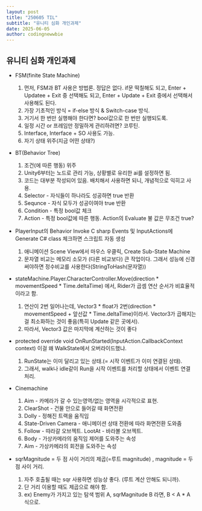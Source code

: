 ```yaml
---
layout: post
title: "250605 TIL"
subtitle: "유니티 심화 개인과제"
date: 2025-06-05
author: codingnewwbie
---
```


## 유니티 심화 개인과제
- FSM(finite State Machine)
  1. 먼저, FSM과 BT 사용은 방법론. 정답은 없다. if문 떡칠해도 되고, Enter + Updatee + Exit 중 선택해도 되고, Enter + Update + Exit 중에서 선택해서 사용해도 된다.
  2. 가장 기초적인 방식 = if-else 방식 & Switch-case 방식.
  3. 거기서 한 번만 실행해야 한다면? bool값으로 한 번만 실행되도록.
  4. 일정 시간 or 프레임만 정밀하게 관리하려면? 코루틴. 
  5. Interface, Interface + SO 사용도 가능.
  6. 자기 상태 위주(지금 어떤 상태?)


- BT(Behavior Tree)
  1. 조건(에 따른 행동) 위주
  2. Unity6부터는 노드로 관리 가능, 상황별로 유리한 ai를 설정하면 됨.
  3. 코드는 대부분 작성되어 있음. 배치해서 사용하면 되니, 개념적으로 익히고 사용.
  4. Selector - 자식들이 하나라도 성공하면 true 반환
  5. Sequnce - 	자식 모두가 성공이여야 true 반환
  6. Condition - 특정 bool값 체크
  7. Action - 특정 bool값에 따른 행동. Action의 Evaluate 불 값은 무조건 true?
 
- PlayerInput의 Behavior Invoke C sharp Events 및 InputActions에 Generate C# class 체크하면 스크립트 자동 생성
  1. 애니메이션 Scene View에서 마우스 우클릭, Create Sub-State Machine
  2. 문자열 비교는 메모리 소모가 (다른 비교보다) 큰 작업이다. 그래서 성능에 신경써야하면 정수비교를 사용한다(StringToHash(문자열))


- stateMachine.Player.CharacterController.Move(direction * movementSpeed * Time.deltaTime) 에서, Rider가 곱셈 연산 순서가 비효율적이라고 함.
  1. 연산이 2번 일어나는데, Vector3 * float가 2번(direction * movementSpeed + 앞선값 * Time.deltaTime)이라서. Vector3가 곱해지는 걸 최소화하는 것이 좋음(특히 Update 같은 곳에서).
  2. 따라서, Vector3 값은 마지막에 계산하는 것이 좋다


- protected override void OnRunStarted(InputAction.CallbackContext context) 이걸 왜 WalkState에서 오버라이드했냐.
  1. RunState는 이미 달리고 있는 상태.(= 시작 이벤트가 이미 연결된 상태).
  2. 그래서, walk나 idle같이 Run을 시작 이벤트를 처리할 상태에서 이벤트 연결 처리.


- Cinemachine
  1. Aim - 카메라가 갈 수 있는영역/없는 영역을 시각적으로 표현.
  2. ClearShot - 건물 안으로 들어갈 때 화면전환
  3. Dolly - 정해진 트랙을 움직임
  4. State-Driven Camera - 애니메이션 상태 전환에 따라 화면전환 도와줌
  5. Follow - 따라갈 오브젝트. LootAt - 바라볼 오브젝트.
  6. Body - 가상카메라의 움직임 제어를 도와주는 속성
  7. Aim - 가상카메라의 회전을 도와주는 속성


- sqrMagnitude = 두 점 사이 거리의 제곱(=루트 magnitude) , magnitude = 두 점 사이 거리.
  1. 자주 호출될 때는 sqr 사용하면 성능상 좋다. (루트 계산 안해도 되니까).
  2. 단 거리 이용할 때도 제곱으로 해야 함.
  3. ex) Enemy가 가지고 있는 탐색 범위 A, sqrMagnitude B 라면, B < A * A 식으로.
